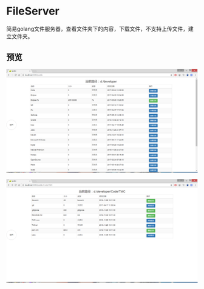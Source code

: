 # FileServer

简易golang文件服务器，查看文件夹下的内容，下载文件，不支持上传文件，建立文件夹。

## 预览

![截图1](https://github.com/xuanbo/FileServer/raw/master/png/1.PNG)

![截图2](https://github.com/xuanbo/FileServer/raw/master/png/2.PNG)